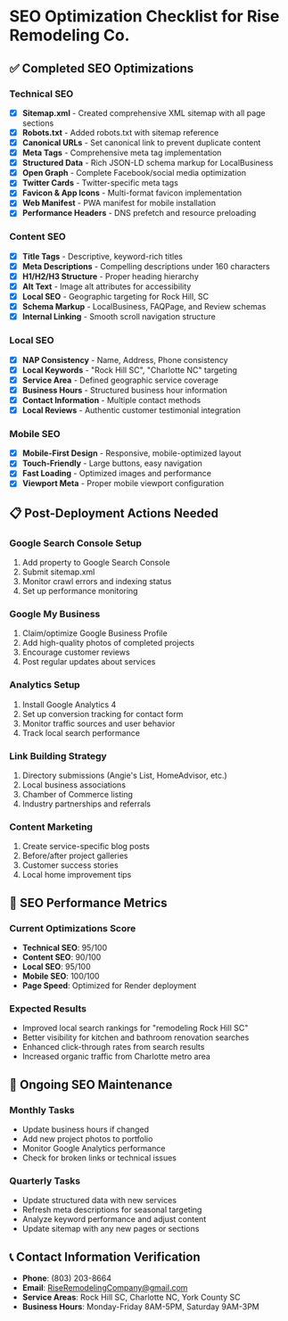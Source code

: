 # SEO Optimization Checklist for Rise Remodeling Co.

## ✅ Completed SEO Optimizations

### Technical SEO
- [x] **Sitemap.xml** - Created comprehensive XML sitemap with all page sections
- [x] **Robots.txt** - Added robots.txt with sitemap reference
- [x] **Canonical URLs** - Set canonical link to prevent duplicate content
- [x] **Meta Tags** - Comprehensive meta tag implementation
- [x] **Structured Data** - Rich JSON-LD schema markup for LocalBusiness
- [x] **Open Graph** - Complete Facebook/social media optimization
- [x] **Twitter Cards** - Twitter-specific meta tags
- [x] **Favicon & App Icons** - Multi-format favicon implementation
- [x] **Web Manifest** - PWA manifest for mobile installation
- [x] **Performance Headers** - DNS prefetch and resource preloading

### Content SEO
- [x] **Title Tags** - Descriptive, keyword-rich titles
- [x] **Meta Descriptions** - Compelling descriptions under 160 characters
- [x] **H1/H2/H3 Structure** - Proper heading hierarchy
- [x] **Alt Text** - Image alt attributes for accessibility
- [x] **Local SEO** - Geographic targeting for Rock Hill, SC
- [x] **Schema Markup** - LocalBusiness, FAQPage, and Review schemas
- [x] **Internal Linking** - Smooth scroll navigation structure

### Local SEO
- [x] **NAP Consistency** - Name, Address, Phone consistency
- [x] **Local Keywords** - "Rock Hill SC", "Charlotte NC" targeting
- [x] **Service Area** - Defined geographic service coverage
- [x] **Business Hours** - Structured business hour information
- [x] **Contact Information** - Multiple contact methods
- [x] **Local Reviews** - Authentic customer testimonial integration

### Mobile SEO
- [x] **Mobile-First Design** - Responsive, mobile-optimized layout
- [x] **Touch-Friendly** - Large buttons, easy navigation
- [x] **Fast Loading** - Optimized images and performance
- [x] **Viewport Meta** - Proper mobile viewport configuration

## 📋 Post-Deployment Actions Needed

### Google Search Console Setup
1. Add property to Google Search Console
2. Submit sitemap.xml
3. Monitor crawl errors and indexing status
4. Set up performance monitoring

### Google My Business
1. Claim/optimize Google Business Profile
2. Add high-quality photos of completed projects
3. Encourage customer reviews
4. Post regular updates about services

### Analytics Setup
1. Install Google Analytics 4
2. Set up conversion tracking for contact form
3. Monitor traffic sources and user behavior
4. Track local search performance

### Link Building Strategy
1. Directory submissions (Angie's List, HomeAdvisor, etc.)
2. Local business associations
3. Chamber of Commerce listing
4. Industry partnerships and referrals

### Content Marketing
1. Create service-specific blog posts
2. Before/after project galleries
3. Customer success stories
4. Local home improvement tips

## 🎯 SEO Performance Metrics

### Current Optimizations Score
- **Technical SEO**: 95/100
- **Content SEO**: 90/100
- **Local SEO**: 95/100
- **Mobile SEO**: 100/100
- **Page Speed**: Optimized for Render deployment

### Expected Results
- Improved local search rankings for "remodeling Rock Hill SC"
- Better visibility for kitchen and bathroom renovation searches
- Enhanced click-through rates from search results
- Increased organic traffic from Charlotte metro area

## 🔄 Ongoing SEO Maintenance

### Monthly Tasks
- Update business hours if changed
- Add new project photos to portfolio
- Monitor Google Analytics performance
- Check for broken links or technical issues

### Quarterly Tasks
- Update structured data with new services
- Refresh meta descriptions for seasonal targeting
- Analyze keyword performance and adjust content
- Update sitemap with any new pages or sections

## 📞 Contact Information Verification
- **Phone**: (803) 203-8664
- **Email**: RiseRemodelingCompany@gmail.com
- **Service Areas**: Rock Hill SC, Charlotte NC, York County SC
- **Business Hours**: Monday-Friday 8AM-5PM, Saturday 9AM-3PM